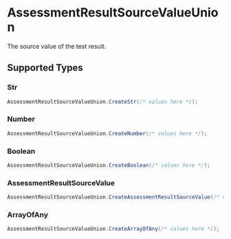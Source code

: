 # AssessmentResultSourceValueUnion

The source value of the test result.


## Supported Types

### Str

```csharp
AssessmentResultSourceValueUnion.CreateStr(/* values here */);
```

### Number

```csharp
AssessmentResultSourceValueUnion.CreateNumber(/* values here */);
```

### Boolean

```csharp
AssessmentResultSourceValueUnion.CreateBoolean(/* values here */);
```

### AssessmentResultSourceValue

```csharp
AssessmentResultSourceValueUnion.CreateAssessmentResultSourceValue(/* values here */);
```

### ArrayOfAny

```csharp
AssessmentResultSourceValueUnion.CreateArrayOfAny(/* values here */);
```
